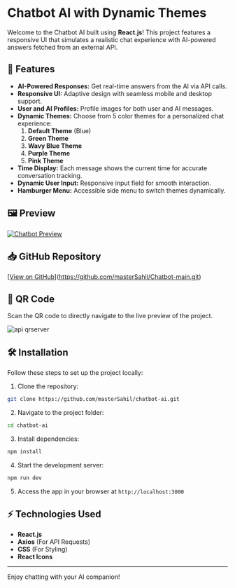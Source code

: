 # Chatbot AI with Dynamic Themes

Welcome to the Chatbot AI built using **React.js**! This project features a responsive UI that simulates a realistic chat experience with AI-powered answers fetched from an external API.

## 🚀 Features
- **AI-Powered Responses:** Get real-time answers from the AI via API calls.
- **Responsive UI:** Adaptive design with seamless mobile and desktop support.
- **User and AI Profiles:** Profile images for both user and AI messages.
- **Dynamic Themes:** Choose from 5 color themes for a personalized chat experience:
  1. **Default Theme** (Blue)
  2. **Green Theme**
  3. **Wavy Blue Theme**
  4. **Purple Theme**
  5. **Pink Theme**
- **Time Display:** Each message shows the current time for accurate conversation tracking.
- **Dynamic User Input:** Responsive input field for smooth interaction.
- **Hamburger Menu:** Accessible side menu to switch themes dynamically.

## 🖼️ Preview
[![Chatbot Preview](https://your-preview-link.com)](https://chatbot-main-two.vercel.app/)

## 📥 GitHub Repository
[[View on GitHub](https://github.com/masterSahil/chatbot-ai)](https://github.com/masterSahil/Chatbot-main.git)

## 📸 QR Code
Scan the QR code to directly navigate to the live preview of the project.

![api qrserver](https://github.com/user-attachments/assets/f1f7a01f-04f1-49bc-ac53-a2b10750b80d)


## 🛠️ Installation
Follow these steps to set up the project locally:

1. Clone the repository:
```bash
git clone https://github.com/masterSahil/chatbot-ai.git
```

2. Navigate to the project folder:
```bash
cd chatbot-ai
```

3. Install dependencies:
```bash
npm install
```

4. Start the development server:
```bash
npm run dev
```

5. Access the app in your browser at `http://localhost:3000`

## ⚡ Technologies Used
- **React.js**
- **Axios** (For API Requests)
- **CSS** (For Styling)
- **React Icons**

---
Enjoy chatting with your AI companion!

